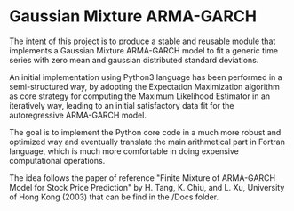# Gaussian Mixture ARMA-GARCH

The intent of this project is to produce a stable and reusable module that implements a Gaussian Mixture ARMA-GARCH model 
to fit a generic time series with zero mean and gaussian distributed standard deviations.

An initial implementation using Python3 language has been performed in a semi-structured way, by adopting the Expectation
Maximization algorithm as core strategy for computing the Maximum Likelihood Estimator in an iteratively way, leading to
an initial satisfactory data fit for the autoregressive ARMA-GARCH model. 

The goal is to implement the Python core code in a much more robust and optimized way and eventually translate the main
arithmetical part in Fortran language, which is much more comfortable in doing expensive computational operations.

The idea follows the paper of reference "Finite Mixture of ARMA-GARCH Model for Stock Price Prediction" by H. Tang, K. Chiu,
and L. Xu, University of Hong Kong (2003) that can be find in the /Docs folder.
